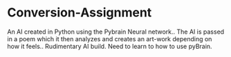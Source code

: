 # Conversion-Assignment

An AI created in Python using the Pybrain Neural network..
The AI is passed in a poem which it then analyzes and creates an art-work depending on how it feels..
Rudimentary AI build. Need to learn to how to use pyBrain.
